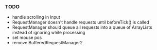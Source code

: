 ### TODO

- handle scrolling in Input
- RequestManager doesn't handle requests until beforeTick() is called
- RequestManager should queue all requests into a queue of ArrayLists 
instead of ignoring while processing
- set mouse pos
- remove BufferedRequestManager2